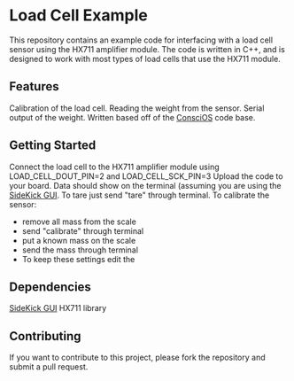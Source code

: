 # Load Cell Example

This repository contains an example code for interfacing with a load cell sensor using the HX711 amplifier module. The code is written in C++, and is designed to work with most types of load cells that use the HX711 module.

## Features

Calibration of the load cell.
Reading the weight from the sensor.
Serial output of the weight.
Written based off of the [ConsciOS](https://github.com/OrionAerospaceYT/ConsciOS) code base.

## Getting Started

Connect the load cell to the HX711 amplifier module using LOAD_CELL_DOUT_PIN=2 and LOAD_CELL_SCK_PIN=3
Upload the code to your board.
Data should show on the terminal (assuming you are using the [SideKick GUI](https://github.com/OrionAerospaceYT/SideKick).
To tare just send "tare" through terminal.
To calibrate the sensor:
- remove all mass from the scale
- send "calibrate" through terminal
- put a known mass on the scale
- send the mass through terminal
- To keep these settings edit the 

## Dependencies

[SideKick GUI](https://github.com/OrionAerospaceYT/SideKick)
HX711 library

## Contributing

If you want to contribute to this project, please fork the repository and submit a pull request.
